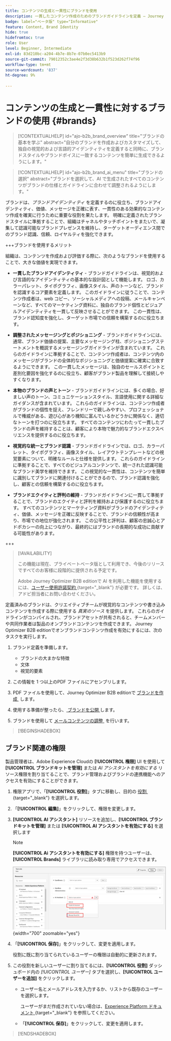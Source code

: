 ```yaml
---
title: コンテンツの生成と一貫性にブランドを使用
description: 一貫したコンテンツ作成のためのブランドガイドラインを定義 – Journey Optimizer B2B editionで視覚的な ID、メッセージの整合性、信頼できる音声を維持します。
badge: label="ベータ版" type="Informative"
feature: Content, Brand Identity
hide: true
hidefromtoc: true
role: User
level: Beginner, Intermediate
exl-id: 83d210bc-a204-4b7e-8b7e-07b0ec5413b9
source-git-commit: 79012352c3ae4e2f3d38b632b1f523d262f74f96
workflow-type: tm+mt
source-wordcount: '837'
ht-degree: 9%

---
```


# コンテンツの生成と一貫性に対するブランドの使用 {#brands}

>[!CONTEXTUALHELP]
>id="ajo-b2b_brand_overview"
>title="ブランドの基本を学ぶ"
>abstract="自分のブランドを作成およびカスタマイズして、独自の視覚的および言語的アイデンティティを定義すると同時に、ブランドスタイルやブランドボイスに一致するコンテンツを簡単に生成できるようにします。"

>[!CONTEXTUALHELP]
>id="ajo-b2b_brand_ai_menu"
>title="ブランドの選択"
>abstract="ブランドを選択して、AI で生成されたすべてのコンテンツがブランドの仕様とガイドラインに合わせて調整されるようにします。"

ブランドは、_ブランドアイデンティティ_ を定義するのに役立ち、ブランドアイデンティティ、価値、メッセージを正確に表す、一貫性のある効果的なコンテンツ作成を確実に行うために重要な役割を果たします。 明確に定義されたブランドスタイルに準拠することで、組織はチャネルやタッチポイントをまたいで、凝集して認識可能なブランドプレゼンスを維持し、ターゲットオーディエンス間でのブランド認識、信頼、ロイヤルティを強化できます。

+++ブランドを使用するメリット

組織は、コンテンツを作成および評価する際に、次のようなブランドを使用することで、大きな価値を実現できます。

* **一貫したブランドアイデンティティ** - ブランドガイドラインは、視覚的および言語的なアイデンティティの基本的な設計図として機能します。 ロゴ、カラーパレット、タイポグラフィ、画像スタイル、声のトーンなど、ブランドを認識するコア要素を定義します。 このガイドラインに従うことで、コンテンツ作成者は、web コピー、ソーシャルメディアへの投稿、メールキャンペーンなど、すべてのマーケティング資料に、独自のブランド個性とビジュアルアイデンティティを一貫して反映させることができます。 この一貫性は、ブランド認知度を強化し、ターゲット市場での信頼を構築するのに役立ちます。

* **調整されたメッセージングとポジショニング** - ブランドガイドラインには、通常、ブランド価値の提案、主要なメッセージング柱、ポジショニングステートメントを概説するメッセージングガイドラインが含まれています。 これらのガイドラインに準拠することで、コンテンツ作成者は、コンテンツ内のメッセージがブランドの全体的なポジショニングと価値提案に確実に合致するようにできます。 この一貫したメッセージは、独自のセールスポイントと差別化要因を強化するのに役立ち、顧客がブランド製品を理解して接続しやすくなります。

* **本物のブランドの声とトーン** - ブランドガイドラインには、多くの場合、好ましい声のトーン、コミュニケーションスタイル、言語使用に関する詳細なガイダンスが含まれています。 これらのガイドラインは、コンテンツ作成者がブランドの個性を捉え、フレンドリーで親しみやすい、プロフェッショナルで権威がある、遊び心があり機知に富んでいるかどうかに関係なく、適切なトーンを打つのに役立ちます。 すべてのコンテンツにわたって一貫したブランドの声を維持することは、顧客により本物で魅力的なブランドエクスペリエンスを提供するのに役立ちます。

* **視覚的な統一とブランド認識** - ブランドガイドラインでは、ロゴ、カラーパレット、タイポグラフィ、画像スタイル、レイアウトテンプレートなどの視覚要素について、明確なルールと仕様を提供します。 これらのガイドラインに準拠することで、すべてのビジュアルコンテンツで、統一された認識可能なブランド美学を維持できます。 この視覚的な一貫性は、コンテンツを簡単に識別してブランドに関連付けることができるので、ブランド認識を強化し、顧客との信頼を構築するのに役立ちます。

* **ブランドエクイティと評判の維持** - ブランドガイドラインに一貫して準拠することで、ブランドのエクイティと評判を維持および保護するのに役立ちます。 すべてのコンテンツとマーケティング資料がブランドのアイデンティティ、価値、メッセージを正確に反映することで、ブランドの信頼性が高まり、市場での地位が強化されます。 この公平性と評判は、顧客の忠誠心とアドボカシーの向上につながり、最終的にはブランドの長期的な成功に貢献する可能性があります。

+++

>[!AVAILABILITY]
>
>この機能は現在、プライベートベータ版として利用でき、今後のリリースですべてのお客様に段階的に提供される予定です。
>
>Adobe Journey Optimizer B2B editionで AI を利用した機能を使用するには、[&#x200B; ユーザー使用許諾契約 &#x200B;](https://www.adobe.com/legal/licenses-terms/adobe-dx-gen-ai-user-guidelines.html){target="_blank"} が必要です。 詳しくは、アドビ担当者にお問い合わせください。

定義済みのブランドは、クリエイティブチームが視覚的なコンテンツや書き込みコンテンツを作成する際に使用する _真実のソース_ を提供します。 これらのガイドラインがコンパイルされ、ブランドアセットが共有されると、チームメンバーや共同作業者は製品のオンブランドコンテンツを作成できます。 Journey Optimizer B2B editionでオンブランドコンテンツ作成を有効にするには、次のタスクを実行します。

1. ブランド定義を準備します。

   * ブランドの大まかな特徴
   * 文体
   * 視覚的要素

1. この情報を 1 つ以上のPDF ファイルにアセンブリします。

1. PDF ファイルを使用して、Journey Optimizer B2B editionで [&#x200B; ブランドを作成 &#x200B;](./brands-manage-create.md#create-and-define-a-brand) します。

1. 使用する準備が整ったら、[&#x200B; ブランドを公開 &#x200B;](./brands-manage-create.md#publish-the-brand) します。

1. ブランドを使用して [&#x200B; メールコンテンツの調整 &#x200B;](./brand-alignment.md) を行います。
<!-- 
1. Use the brand to generate content. -->

>[!BEGINSHADEBOX]

## ブランド関連の権限

製品管理者は、Adobe Experience Cloudの **[!UICONTROL 権限]** UI を使用して **[!UICONTROL ブランドキットを管理]** または _AI アシスタントを有効にする_ リソース権限を割り当てることで、ブランド管理およびブランドの連携機能へのアクセスを有効にすることができます。

1. 権限アプリで、「**[!UICONTROL 役割]**」タブに移動し、目的の [&#x200B; 役割 &#x200B;](https://experienceleague.adobe.com/ja/docs/experience-platform/access-control/abac/permissions-ui/roles){target="_blank"} を選択します。

1. 「**[!UICONTROL 編集]**」をクリックして、権限を変更します。

1. **[!UICONTROL AI アシスタント]** リソースを追加し、**[!UICONTROL ブランドキットを管理]** または **[!UICONTROL AI アシスタントを有効にする]** を選択します

   >[!NOTE]
   >
   >**[!UICONTROL Ai アシスタントを有効にする]** 権限を持つユーザーは、**[!UICONTROL Brands]** ライブラリに読み取り専用でアクセスできます。

   ![&#x200B; ブランドアクセスのための AI アシスタント権限を追加 &#x200B;](./assets/brands-aep-permissions.png){width="700" zoomable="yes"}

1. 「**[!UICONTROL 保存]**」をクリックして、変更を適用します。

   役割に既に割り当てられているユーザーの権限は自動的に更新されます。

1. この役割を新しいユーザーに割り当てるには、**[!UICONTROL 役割]** ダッシュボード内の _[!UICONTROL ユーザー]_ タブを選択し、**[!UICONTROL ユーザーを追加]** をクリックします。

   * ユーザー名とメールアドレスを入力するか、リストから既存のユーザーを選択します。

     ユーザーがまだ作成されていない場合は、[Experience Platform ドキュメント &#x200B;](https://experienceleague.adobe.com/ja/docs/experience-platform/access-control/abac/permissions-ui/users){target="_blank"} を参照してください。

   * 「**[!UICONTROL 保存]**」をクリックして、変更を適用します。

>[!ENDSHADEBOX]
